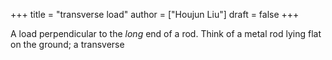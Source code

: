 +++
title = "transverse load"
author = ["Houjun Liu"]
draft = false
+++

A load perpendicular to the _long_ end of a rod. Think of a metal rod lying flat on the ground; a transverse